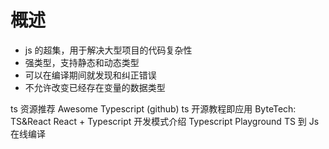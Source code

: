 # 概述

- js 的超集，用于解决大型项目的代码复杂性
- 强类型，支持静态和动态类型
- 可以在编译期间就发现和纠正错误
- 不允许改变已经存在变量的数据类型

ts 资源推荐
Awesome Typescript (github) ts 开源教程即应用
ByteTech: TS&React React + Typescript 开发模式介绍
Typescript Playground TS 到 Js 在线编译
